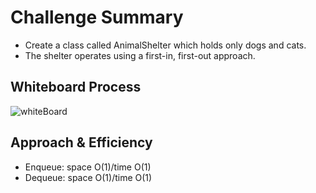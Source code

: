 # Challenge Summary
- Create a class called AnimalShelter which holds only dogs and cats.
- The shelter operates using a first-in, first-out approach.
## Whiteboard Process
![whiteBoard](https://i.ibb.co/q0WQgbH/Capture.png)
## Approach & Efficiency
* Enqueue: space O(1)/time O(1)
* Dequeue: space O(1)/time O(1)


